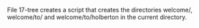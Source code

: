 File 17-tree creates a script that creates the directories welcome/, welcome/to/ and welcome/to/holberton in the current directory.
